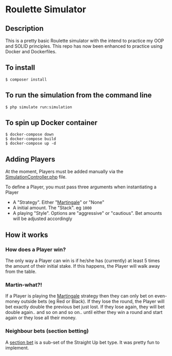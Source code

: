 # Roulette Simulator
## Description
This is a pretty basic Roulette simulator with the intend to practice my OOP and SOLID principles.
This repo has now been enhanced to practice using Docker and Dockerfiles.

## To install
```
$ composer install
```

## To run the simulation from the command line
```
$ php simulate run:simulation
```

## To spin up Docker container
```
$ docker-compose down
$ docker-compose build
$ docker-compose up -d
```

## Adding Players
At the moment, Players must be added manually via the [SimulationController.php](https://github.com/mikelovely/roulette/blob/master/app/Controllers/SimulationController.php#L20) file.

To define a Player, you must pass three arguments when instantiating a Player
 - A "Strategy". Either "[Martingale](https://en.wikipedia.org/wiki/Martingale_(betting_system))" or "None"
 - A initial amount. The "Stack". eg `1000`
 - A playing "Style". Options are "aggressive" or "cautious". Bet amounts will be adjusted accordingly

## How it works
### How does a Player win?
The only way a Player can win is if he/she has (currently) at least 5 times the amount of their initial stake. If this happens, the Player will walk away from the table.

### Martin-what?!
If a Player is playing the [Martingale](https://en.wikipedia.org/wiki/Martingale_(betting_system)) strategy then they can only bet on even-money outside bets (eg Red or Black). If they lose the round, the Player will bet exactly double the previous bet just lost. If they lose again, they will bet double again.. and so on and so on.. until either they win a round and start again or they lose all their money.

### Neighbour bets (section betting)
A [section bet](http://www.outsidebet.net/roulette-neighbour-section-bets-how-to/) is a sub-set of the Straight Up bet type. It was pretty fun to implement.
